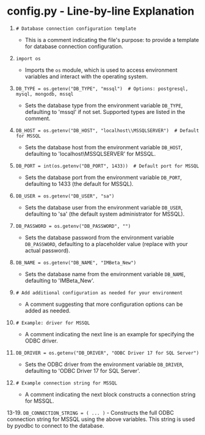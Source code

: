 # config.py - Line-by-line Explanation

1. `# Database connection configuration template`
   - This is a comment indicating the file's purpose: to provide a template for database connection configuration.

2. `import os`
   - Imports the `os` module, which is used to access environment variables and interact with the operating system.

3. `DB_TYPE = os.getenv("DB_TYPE", "mssql")  # Options: postgresql, mysql, mongodb, mssql`
   - Sets the database type from the environment variable `DB_TYPE`, defaulting to 'mssql' if not set. Supported types are listed in the comment.

4. `DB_HOST = os.getenv("DB_HOST", "localhost\\MSSQLSERVER")  # Default for MSSQL`
   - Sets the database host from the environment variable `DB_HOST`, defaulting to 'localhost\MSSQLSERVER' for MSSQL.

5. `DB_PORT = int(os.getenv("DB_PORT", 1433))  # Default port for MSSQL`
   - Sets the database port from the environment variable `DB_PORT`, defaulting to 1433 (the default for MSSQL).

6. `DB_USER = os.getenv("DB_USER", "sa")`
   - Sets the database user from the environment variable `DB_USER`, defaulting to 'sa' (the default system administrator for MSSQL).

7. `DB_PASSWORD = os.getenv("DB_PASSWORD", "")`
   - Sets the database password from the environment variable `DB_PASSWORD`, defaulting to a placeholder value (replace with your actual password).

8. `DB_NAME = os.getenv("DB_NAME", "IMBeta_New")`
   - Sets the database name from the environment variable `DB_NAME`, defaulting to 'IMBeta_New'.

9. `# Add additional configuration as needed for your environment`
   - A comment suggesting that more configuration options can be added as needed.

10. `# Example: driver for MSSQL`
    - A comment indicating the next line is an example for specifying the ODBC driver.

11. `DB_DRIVER = os.getenv("DB_DRIVER", "ODBC Driver 17 for SQL Server")`
    - Sets the ODBC driver from the environment variable `DB_DRIVER`, defaulting to 'ODBC Driver 17 for SQL Server'.

12. `# Example connection string for MSSQL`
    - A comment indicating the next block constructs a connection string for MSSQL.

13-19. `DB_CONNECTION_STRING = ( ... )`
    - Constructs the full ODBC connection string for MSSQL using the above variables. This string is used by pyodbc to connect to the database.

